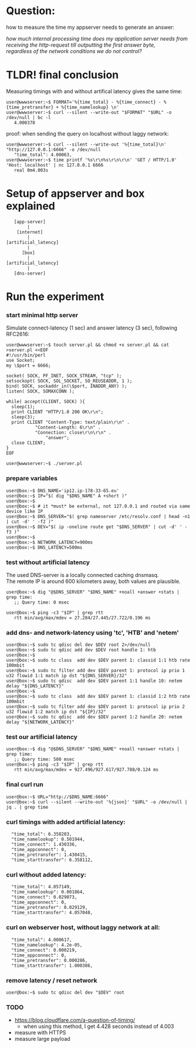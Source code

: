
# Question:

how to measure the time my appserver needs to generate an answer:  

_how much internal processing time does my application server needs from  
 receiving the http-request till outputting the first answer byte,  
 regardless of the network conditions we do not control?_

# TLDR! final conclusion

Measuring timings with and without artifical latency gives the same time:

```
user@wwwserver:~$ FORMAT='%{time_total} - %{time_connect} - %{time_pretransfer} + %{time_namelookup} \n'
user@wwwserver:~$ curl --silent --write-out "$FORMAT" "$URL" -o /dev/null | bc -l
   4.000378
```

proof: when sending the query on localhost without laggy network:
```
user@wwwserver:~$ curl --silent --write-out '%{time_total}\n' "http://127.0.0.1:6666" -o /dev/null
   "time_total": 4.00063,
user@wwwserver:~$ time printf '%s\r\n%s\r\n\r\n' 'GET / HTTP/1.0' 'Host: localhost' | nc 127.0.0.1 6666
   real	0m4.003s
```


# Setup of appserver and box explained
```
   [app-server]
        |
    [internet]
        |
[artificial_latency]
        |
      [box]
        |
[artificial_latency]
        |
   [dns-server]
```

# Run the experiment

### start minimal http server

Simulate connect-latency (1 sec) and answer latency (3 sec), following RFC2616:
```
user@wwwserver:~$ touch server.pl && chmod +x server.pl && cat >server.pl <<EOF
#!/usr/bin/perl
use Socket;
my \$port = 6666;

socket( SOCK, PF_INET, SOCK_STREAM, "tcp" );
setsockopt( SOCK, SOL_SOCKET, SO_REUSEADDR, 1 );
bind( SOCK, sockaddr_in(\$port, INADDR_ANY) );
listen( SOCK, SOMAXCONN );

while( accept(CLIENT, SOCK) ){
  sleep(1);
  print CLIENT "HTTP/1.0 200 OK\r\n";
  sleep(3);
  print CLIENT "Content-Type: text/plain\r\n" .
	       "Content-Length: 6\r\n" .
	       "Connection: close\r\n\r\n" .
               "answer";
  close CLIENT;
}
EOF

user@wwwserver:~$ ./server.pl
```

### prepare variables
```
user@box:~$ DNS_NAME='ip12.ip-178-33-65.eu'
user@box:~$ IP="$( dig "$DNS_NAME" A +short )"
user@box:~$
user@box:~$ # it *must* be external, not 127.0.0.1 and routed via same device like IP
user@box:~$ DNS_SERVER="$( grep nameserver /etc/resolv.conf | head -n1 | cut -d' ' -f2 )"
user@box:~$ DEV="$( ip -oneline route get "$DNS_SERVER" | cut -d' ' -f3 )"
user@box:~$
user@box:~$ NETWORK_LATENCY=900ms
user@box:~$ DNS_LATENCY=500ms
```

### test without artificial latency

The used DNS-server is a locally connected caching dnsmasq.  
The remote IP is around 600 kilometers away, both values are plausible.
```
user@box:~$ dig "@$DNS_SERVER" "$DNS_NAME" +noall +answer +stats | grep time:
   ;; Query time: 0 msec

user@box:~$ ping -c3 "$IP" | grep rtt
   rtt min/avg/max/mdev = 27.284/27.445/27.722/0.196 ms
```

### add dns- and network-latency using 'tc', 'HTB' and 'netem'
```
user@box:~$ sudo tc qdisc del dev $DEV root 2>/dev/null
user@box:~$ sudo tc qdisc add dev $DEV root handle 1: htb
user@box:~$
user@box:~$ sudo tc class  add dev $DEV parent 1: classid 1:1 htb rate 100mbit
user@box:~$ sudo tc filter add dev $DEV parent 1: protocol ip prio 1 u32 flowid 1:1 match ip dst "${DNS_SERVER}/32"
user@box:~$ sudo tc qdisc  add dev $DEV parent 1:1 handle 10: netem delay "${DNS_LATENCY}"
user@box:~$
user@box:~$ sudo tc class  add dev $DEV parent 1: classid 1:2 htb rate 100mbit
user@box:~$ sudo tc filter add dev $DEV parent 1: protocol ip prio 2 u32 flowid 1:2 match ip dst "${IP}/32"
user@box:~$ sudo tc qdisc  add dev $DEV parent 1:2 handle 20: netem delay "${NETWORK_LATENCY}"
```

### test our artificial latency
```
user@box:~$ dig "@$DNS_SERVER" "$DNS_NAME" +noall +answer +stats | grep time:
   ;; Query time: 500 msec
user@box:~$ ping -c3 "$IP" | grep rtt
   rtt min/avg/max/mdev = 927.496/927.617/927.788/0.124 ms
```

### final curl run
```
user@box:~$ URL="http://$DNS_NAME:6666"
user@box:~$ curl --silent --write-out '%{json}' "$URL" -o /dev/null | jq . | grep time
```

### curl timings with added artificial latency:
```
  "time_total": 6.358203,
  "time_namelookup": 0.501944,
  "time_connect": 1.430336,
  "time_appconnect": 0,
  "time_pretransfer": 1.430415,
  "time_starttransfer": 6.358112,
```

### curl without added latency:
```
  "time_total": 4.057149,
  "time_namelookup": 0.001864,
  "time_connect": 0.029073,
  "time_appconnect": 0,
  "time_pretransfer": 0.029129,
  "time_starttransfer": 4.057048,
```

### curl on webserver host, without laggy network at all:
```
  "time_total": 4.000617,
  "time_namelookup": 4.2e-05,
  "time_connect": 0.000219,
  "time_appconnect": 0,
  "time_pretransfer": 0.000286,
  "time_starttransfer": 1.000386,
```

### remove latency / reset network
```
user@box:~$ sudo tc qdisc del dev "$DEV" root
```

### TODO

* https://blog.cloudflare.com/a-question-of-timing/
  * when using this method, I get 4.428 seconds instead of 4.003
* measure with HTTPS
* measure large payload
